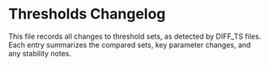 # Thresholds Changelog

This file records all changes to threshold sets, as detected by DIFF_TS files. Each entry summarizes the compared sets, key parameter changes, and any stability notes.
